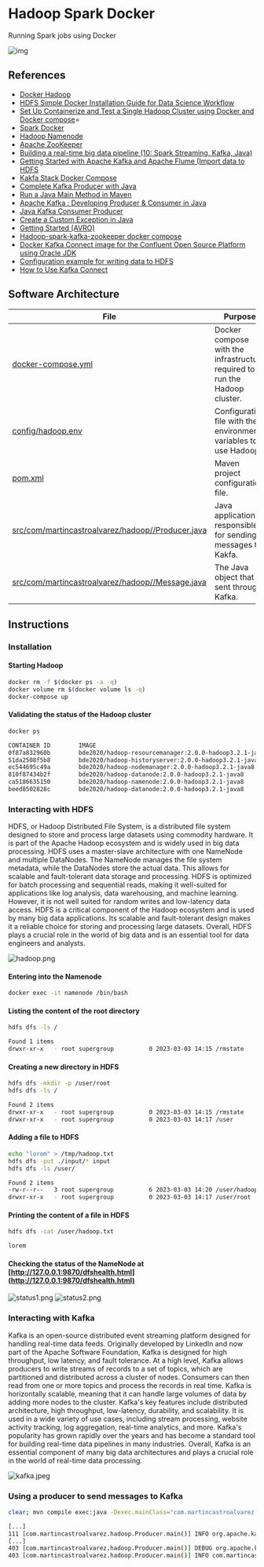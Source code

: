 # Hadoop Spark Docker
Running Spark jobs using Docker

![img](./wallpaper.jpg)

## References

- [Docker Hadoop](https://github.com/big-data-europe/docker-hadoop)
- [HDFS Simple Docker Installation Guide for Data Science Workflow](https://towardsdatascience.com/hdfs-simple-docker-installation-guide-for-data-science-workflow-b3ca764fc94b)
- [Set Up Containerize and Test a Single Hadoop Cluster using Docker and Docker compose](https://www.section.io/engineering-education/set-up-containerize-and-test-a-single-hadoop-cluster-using-docker-and-docker-compose/)=
- [Spark Docker](https://github.com/big-data-europe/docker-spark)
- [Hadoop Namenode](https://hub.docker.com/r/bde2020/hadoop-namenode)
- [Apache ZooKeeper](https://zookeeper.apache.org/)
- [Building a real-time big data pipeline (10: Spark Streaming, Kafka, Java)](https://adinasarapu.github.io/posts/2021/01/blog-post-kafka-spark-streaming/)
- [Getting Started with Apache Kafka and Apache Flume (Import data to HDFS](https://towardsdatascience.com/apache-kafka-and-flume-installation-guide-import-data-from-kafka-to-hdfs-c908b0df034c)
- [Kakfa Stack Docker Compose](https://github.com/conduktor/kafka-stack-docker-compose)
- [Complete Kafka Producer with Java](https://www.conduktor.io/kafka/complete-kafka-producer-with-java/)
- [Run a Java Main Method in Maven](https://www.baeldung.com/maven-java-main-method)
- [Apache Kafka : Developing Producer & Consumer in Java](https://www.codeburps.com/post/java-kafka-consumer-producer)
- [Java Kafka Consumer Producer](https://www.codeburps.com/post/java-kafka-consumer-producer)
- [Create a Custom Exception in Java](https://www.baeldung.com/java-new-custom-exception)
- [Getting Started (AVRO)](https://avro.apache.org/docs/1.11.1/getting-started-java/)
- [Hadoop-spark-kafka-zookeeper docker compose](https://davideandreazzini.co.uk/hadoop-spark-kafka-zookeeper-docker-compose/)
- [Docker Kafka Connect image for the Confluent Open Source Platform using Oracle JDK](https://github.com/MihaiBogdanEugen/docker-confluent-kafka-connect/blob/master/README.md)
- [Configuration example for writing data to HDFS](https://docs.cloudera.com/cdp-private-cloud-base/7.1.6/kafka-connect/topics/kafka-connect-connector-hdfs-example.html)
- [How to Use Kafka Connect](https://docs.confluent.io/kafka-connectors/self-managed/userguide.html#distributed-configuration-properties?utm_source=stackoverflow&utm_medium=rmoff&utm_campaign=ty.community.con.rmoff_stackoverflow_2020-06-23&utm_term=rmoff-devx)

## Software Architecture

|File|Purpose|
|---|---|
|[docker-compose.yml](docker-compose.yml)|Docker compose with the infrastructure required to run the Hadoop cluster.|
|[config/hadoop.env](config/hadoop.env)|Configuration file with the environment variables to use Hadoop.|
|[pom.xml](pom.xml)|Maven project configuration file.|
|[src/com/martincastroalvarez/hadoop//Producer.java](src/com/martincastroalvarez/hadoop/Producer.java)|Java application responsible for sending messages to Kakfa.|
|[src/com/martincastroalvarez/hadoop//Message.java](src/com/martincastroalvarez/hadoop/Message.java)|The Java object that is sent through Kafka.|

## Instructions

### Installation

#### Starting Hadoop
```bash
docker rm -f $(docker ps -a -q)
docker volume rm $(docker volume ls -q)
docker-compose up
```

#### Validating the status of the Hadoop cluster
```bash
docker ps
```
```bash
CONTAINER ID        IMAGE                                                    COMMAND                  CREATED             STATUS                    PORTS                                            NAMES
0f87a832960b        bde2020/hadoop-resourcemanager:2.0.0-hadoop3.2.1-java8   "/entrypoint.sh /r..."   12 hours ago        Up 54 seconds             0.0.0.0:8088->8088/tcp                           yarn
51da2508f5b8        bde2020/hadoop-historyserver:2.0.0-hadoop3.2.1-java8     "/entrypoint.sh /r..."   12 hours ago        Up 55 seconds (healthy)   0.0.0.0:8188->8188/tcp                           historyserver
ec544695c49a        bde2020/hadoop-nodemanager:2.0.0-hadoop3.2.1-java8       "/entrypoint.sh /r..."   12 hours ago        Up 56 seconds (healthy)   0.0.0.0:8042->8042/tcp                           nodemanager
810f87434b2f        bde2020/hadoop-datanode:2.0.0-hadoop3.2.1-java8          "/entrypoint.sh /r..."   12 hours ago        Up 56 seconds (healthy)   0.0.0.0:9864->9864/tcp                           datenode1
ca5186635150        bde2020/hadoop-namenode:2.0.0-hadoop3.2.1-java8          "/entrypoint.sh /r..."   12 hours ago        Up 56 seconds (healthy)   0.0.0.0:9000->9000/tcp, 0.0.0.0:9870->9870/tcp   namenode
beed8502828c        bde2020/hadoop-datanode:2.0.0-hadoop3.2.1-java8          "/entrypoint.sh /r..."   12 hours ago        Up 55 seconds (healthy)   0.0.0.0:9865->9864/tcp                           datenode2
```

### Interacting with HDFS

HDFS, or Hadoop Distributed File System, is a distributed file system designed to store and
process large datasets using commodity hardware. It is part of the Apache Hadoop ecosystem
and is widely used in big data processing. HDFS uses a master-slave architecture with one
NameNode and multiple DataNodes. The NameNode manages the file system metadata, while the
DataNodes store the actual data. This allows for scalable and fault-tolerant data storage
and processing. HDFS is optimized for batch processing and sequential reads, making it
well-suited for applications like log analysis, data warehousing, and machine learning.
However, it is not well suited for random writes and low-latency data access. HDFS is a
critical component of the Hadoop ecosystem and is used by many big data applications.
Its scalable and fault-tolerant design makes it a reliable choice for storing and
processing large datasets. Overall, HDFS plays a crucial role in the world of big
data and is an essential tool for data engineers and analysts.

![hadoop.png](hadoop.png)

#### Entering into the Namenode
```bash
docker exec -it namenode /bin/bash
```

#### Listing the content of the root directory
```bash
hdfs dfs -ls /
```
```bash
Found 1 items
drwxr-xr-x   - root supergroup          0 2023-03-03 14:15 /rmstate
```

#### Creating a new directory in HDFS
```bash
hdfs dfs -mkdir -p /user/root
hdfs dfs -ls /
```
```bash
Found 2 items
drwxr-xr-x   - root supergroup          0 2023-03-03 14:15 /rmstate
drwxr-xr-x   - root supergroup          0 2023-03-03 14:17 /user
```

#### Adding a file to HDFS
```bash
echo "lorem" > /tmp/hadoop.txt 
hdfs dfs -put ./input/* input
hdfs dfs -ls /user/
```
```bash
Found 2 items
-rw-r--r--   3 root supergroup          6 2023-03-03 14:20 /user/hadoop.txt
drwxr-xr-x   - root supergroup          0 2023-03-03 14:17 /user/root
```

#### Printing the content of a file in HDFS
```bash
hdfs dfs -cat /user/hadoop.txt 
```
```bash
lorem
```

#### Checking the status of the NameNode at [http://127.0.0.1:9870/dfshealth.html](http://127.0.0.1:9870/dfshealth.html)

![status1.png](status1.png)
![status2.png](status2.png)

### Interacting with Kafka

Kafka is an open-source distributed event streaming platform designed for handling real-time
data feeds. Originally developed by LinkedIn and now part of the Apache Software Foundation,
Kafka is designed for high throughput, low latency, and fault tolerance. At a high level,
Kafka allows producers to write streams of records to a set of topics, which are partitioned
and distributed across a cluster of nodes. Consumers can then read from one or more topics
and process the records in real time. Kafka is horizontally scalable, meaning that it can
handle large volumes of data by adding more nodes to the cluster. Kafka's key features
include distributed architecture, high throughput, low-latency, durability, and scalability.
It is used in a wide variety of use cases, including stream processing, website activity
tracking, log aggregation, real-time analytics, and more. Kafka's popularity has grown
rapidly over the years and has become a standard tool for building real-time data pipelines
in many industries. Overall, Kafka is an essential component of many big data architectures
and plays a crucial role in the world of real-time data processing.

![kafka.jpeg](kafka.jpeg)

### Using a producer to send messages to Kafka

```bash
clear; mvn compile exec:java -Dexec.mainClass="com.martincastroalvarez.hadoop.Producer" -Dhost="127.0.0.1" -Dport=9092 -Dtopic="my_topic" -Dmessage="lorem ipsum dolor" -Dtitle="Lorem Ipsum"
```
```bash
[...]
111 [com.martincastroalvarez.hadoop.Producer.main()] INFO org.apache.kafka.clients.producer.KafkaProducer  - [Producer clientId=producer-1] Instantiated an idempotent producer.
[...]
403 [com.martincastroalvarez.hadoop.Producer.main()] DEBUG org.apache.kafka.clients.producer.KafkaProducer  - [Producer clientId=producer-1] Kafka producer has been closed
403 [com.martincastroalvarez.hadoop.Producer.main()] INFO com.martincastroalvarez.hadoop.Producer  - Message sent successfuly!
```
